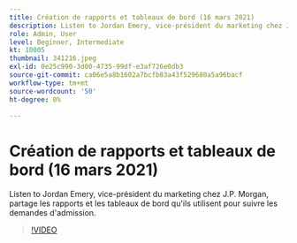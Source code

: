 ```yaml
---
title: Création de rapports et tableaux de bord (16 mars 2021)
description: Listen to Jordan Emery, vice-président du marketing chez J.P. Morgan, partage les rapports et les tableaux de bord qu'ils utilisent pour suivre les demandes d'admission.
role: Admin, User
level: Beginner, Intermediate
kt: 10005
thumbnail: 341216.jpeg
exl-id: 0e25c990-3d00-4735-99df-e3af726e0db3
source-git-commit: ca06e5a8b1602a7bcfb83a43f529680a5a96bacf
workflow-type: tm+mt
source-wordcount: '50'
ht-degree: 0%

---
```


# Création de rapports et tableaux de bord (16 mars 2021)

Listen to Jordan Emery, vice-président du marketing chez J.P. Morgan, partage les rapports et les tableaux de bord qu&#39;ils utilisent pour suivre les demandes d&#39;admission.

>[!VIDEO](https://video.tv.adobe.com/v/341216/?quality=12&learn=on)
